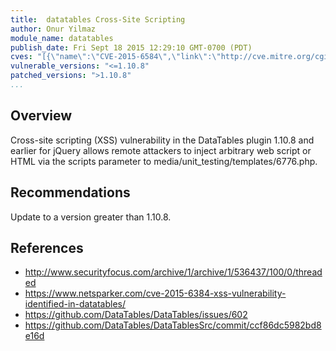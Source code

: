 ```yaml
---
title:  datatables Cross-Site Scripting
author: Onur Yilmaz
module_name: datatables
publish_date: Fri Sept 18 2015 12:29:10 GMT-0700 (PDT)
cves: "[{\"name\":\"CVE-2015-6584\",\"link\":\"http://cve.mitre.org/cgi-bin/cvename.cgi?name=CVE-2015-6584\"}]"
vulnerable_versions: "<=1.10.8"
patched_versions: ">1.10.8"
...
```


## Overview
Cross-site scripting (XSS) vulnerability in the DataTables plugin 1.10.8 and earlier for jQuery allows remote attackers to inject arbitrary web script or HTML via the scripts parameter to media/unit_testing/templates/6776.php.

## Recommendations
Update to a version greater than 1.10.8.

## References
- http://www.securityfocus.com/archive/1/archive/1/536437/100/0/threaded
- https://www.netsparker.com/cve-2015-6384-xss-vulnerability-identified-in-datatables/
- https://github.com/DataTables/DataTables/issues/602
- https://github.com/DataTables/DataTablesSrc/commit/ccf86dc5982bd8e16d